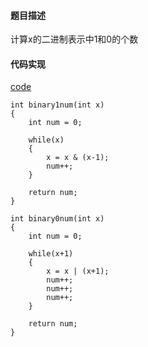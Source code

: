 #### 题目描述
计算x的二进制表示中1和0的个数

#### 代码实现

[code](/BitManipulation/bit_count.cpp)

```
int binary1num(int x)
{
	int num = 0;

	while(x)
	{
		x = x & (x-1);
		num++;
	}

	return num;
}

int binary0num(int x)
{
	int num = 0;

	while(x+1)
	{
		x = x | (x+1);
		num++;
		num++;
		num++;
	}

	return num;
}
```